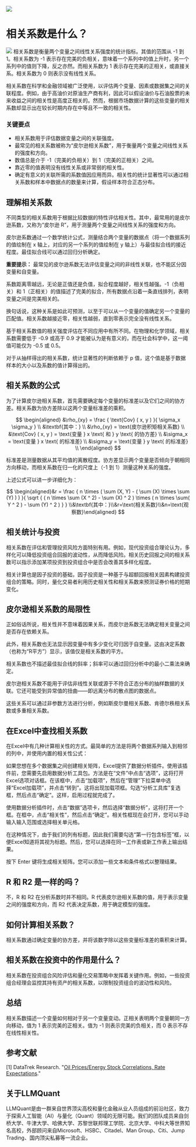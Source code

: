 ![](https://fastly.jsdelivr.net/gh/bucketio/img11@main/2024/10/21/1729466068183-23134fce-3131-4262-b18c-f378d71af4f6.gif)
# 相关系数是什么？
![](https://fastly.jsdelivr.net/gh/bucketio/img9@main/2024/10/20/1729465031968-b3c8959e-1d37-4b8a-91b1-b0b0dfe25143.png)
相关系数是衡量两个变量之间线性关系强度的统计指标。其值的范围从 -1 到 1。相关系数为 -1 表示存在完美的负相关，意味着一个系列中的值上升时，另一个系列中的值则下降，反之亦然。而相关系数为 1 表示存在完美的正相关，或直接关系。相关系数为 0 则表示没有线性关系。

相关系数在科学和金融领域被广泛使用，以评估两个变量、因素或数据集之间的关联程度。例如，由于高油价对原油生产商有利，因此可以假设油价与石油股票的未来收益之间的相关性是高度正相关的。然而，根据市场数据计算的这些变量的相关系数却显示出在较长时期内存在中等且不一致的相关性。

### 关键要点

- 相关系数用于评估数据变量之间的关联强度。
- 最常见的相关系数被称为“皮尔逊相关系数”，用于衡量两个变量之间线性关系的强度和方向。
- 数值总是介于 -1（完美的负相关）到 1（完美的正相关）之间。
- 靠近零的值表明没有线性关系或非常弱的相关性。
- 确定有意义的关联所需的系数值因应用而异。相关性的统计显著性可以通过相关系数和样本中数据点的数量来计算，假设样本符合正态分布。

## 理解相关系数

不同类型的相关系数用于根据比较数据的特性评估相关性。其中，最常用的是皮尔逊系数，又称为“皮尔逊 R”，用于测量两个变量之间线性关系的强度和方向。

皮尔逊系数通过一个数学统计公式，测量结合两个变量的数据点（将一个数据系列的值绘制在 x 轴上，对应的另一个系列的值绘制在 y 轴上）与最佳拟合线的接近程度。最佳拟合线可以通过回归分析确定。

**重要提示：** 最常见的皮尔逊系数无法评估变量之间的非线性关联，也不能区分因变量和自变量。

系数距离零越远，无论是正值还是负值，拟合程度越好，相关性越强。-1（负相关）和 1（正相关）的值描述了完美的拟合，所有数据点沿着一条直线排列，表明变量之间是完美相关的。

换句话说，这种关系是如此可预测，以至于可以从一个变量的值确定另一个变量的匹配值。相关系数越接近零，相关性越弱，直到零表示完全没有线性关系。

基于相关系数值的相关强度评估在不同应用中有所不同。在物理和化学领域，相关系数需要低于 -0.9 或高于 0.9 才能被认为是有意义的，而在社会科学中，这一阈值可能仅为 -0.5 或 0.5。

对于从抽样得出的相关系数，统计显著性的判断依赖于 p 值，这个值是基于数据样本的大小以及系数的值计算得出的。

## 相关系数的公式

为了计算皮尔逊相关系数，首先需要确定每个变量的标准差以及它们之间的协方差。相关系数为协方差除以这两个变量标准差的乘积。

$$ \begin{aligned} &\rho_{xy} = \frac { \text{Cov} ( x, y ) }{ \sigma_x \sigma_y } \\ &\textbf{其中：} \\ &\rho_{xy} = \text{皮尔逊积矩相关系数} \\ &\text{Cov} ( x, y ) = \text{变量 } x \text{ 和 } y \text{ 的协方差} \\ &\sigma_x = \text{变量 } x \text{ 的标准差} \\ &\sigma_y = \text{变量 } y \text{ 的标准差} \\ \end{aligned} $$

标准差是测量数据从其平均值的离散程度。协方差显示两个变量是否倾向于朝相同方向移动，而相关系数在归一化的尺度上（-1 到 1）测量这种关系的强度。

上述公式可以进一步详细化为：

$$ \begin{aligned}&r = \frac { n \times ( \sum (X, Y) - ( \sum (X) \times \sum (Y) ) ) }{ \sqrt { ( n \times \sum (X ^ 2) - \sum (X) ^ 2 ) \times ( n \times \sum( Y ^ 2 ) - \sum (Y) ^ 2 ) } } \\&\textbf{其中：}\\&r=\text{相关系数}\\&n=\text{观察数}\end{aligned} $$

## 相关统计与投资

相关系数在评估和管理投资风险方面特别有用。例如，现代投资组合理论认为，多样化可以降低投资组合回报的波动性，从而降低风险。相关历史回报之间的相关系数可以指示添加某项投资到投资组合中是否会改善其多样化程度。

相关计算也是因子投资的基础，因子投资是一种基于与超额回报相关因素构建投资组合的策略。同时，量化交易者利用历史相关性和相关系数来预测证券价格的短期变化。

## 皮尔逊相关系数的局限性

正如俗话所说，相关性并不意味着因果关系，而皮尔逊系数无法确定相关变量之间是否存在依赖关系。

此外，相关系数也无法显示因变量中有多少变化可归因于自变量。这由决定系数（也称为“R平方”）显示，该值仅是相关系数的平方。

相关系数也不描述最佳拟合线的斜率；斜率可以通过回归分析中的最小二乘法来确定。

皮尔逊相关系数不能用于评估非线性关联或源于不符合正态分布的抽样数据的关联。它还可能受到异常值的扭曲——即远离分布的散点图的数据点。

这些关系可以通过非参数方法进行分析，例如斯皮尔曼相关系数、肯德尔秩相关系数或多重相关系数。

## 在Excel中查找相关系数

在Excel中有几种计算相关性的方式。最简单的方法是将两个数据系列输入到相邻的列中，并使用内置的相关性公式：

如果您想在多个数据集之间创建相关矩阵，Excel提供了数据分析插件。使用该插件前，您需要先启用数据分析工具包。方法是在“文件”中点击“选项”，这将打开Excel选项对话框。在该框中，点击“加载项”，然后在“管理”下拉菜单中选择“Excel加载项”，并点击“转到”。这将出现加载项框。勾选“分析工具库”复选框，然后点击“确定”。这样，启用过程就完成了。

使用数据分析插件时，点击“数据”选项卡，然后选择“数据分析”，这将打开一个框。在框中，点击“相关性”，然后点击“确定”。相关性框现在会打开，您可以手动输入输入范围或选择相关单元格。

在这种情况下，由于我们的列有标题，因此我们需要勾选“第一行包含标签”框，以便Excel知道将其视为标题。然后，您可以选择在同一工作表或新工作表上输出结果。

按下 Enter 键将生成相关矩阵。您可以添加一些文本和条件格式以整理结果。

## R 和 R2 是一样的吗？

不，R 和 R2 在分析系数时并不相同。R 代表皮尔逊相关系数的值，用于表示变量之间的强度和方向，而 R2 代表决定系数，用于确定模型的强度。

## 如何计算相关系数？

相关系数通过确定变量的协方差，并将该数字除以这些变量标准差的乘积来计算。

## 相关系数在投资中的作用是什么？

相关系数在投资组合风险评估和量化交易策略中发挥着关键作用。例如，一些投资组合经理会监控其持有资产的相关系数，以限制投资组合的波动性和风险。

## 总结

相关系数描述一个变量如何相对于另一个变量变动。正相关表明两个变量朝同一方向移动，值为 1 表示完美的正相关。值为 -1 则表示完美的负相关，而 0 表示不存在线性相关性。

## 参考文献

[1] DataTrek Research. "[Oil Prices/Energy Stock Correlations, Rate Expectations](https://www.datatrekresearch.com/oil-prices-energy-stock-correlations-rate-expectations/)."
## 关于LLMQuant
LLMQuant是由一群来自世界顶尖高校和量化金融从业人员组成的前沿社区，致力于探索人工智能（AI）与量化（Quant）领域的无限可能。我们的团队成员来自剑桥大学、牛津大学、哈佛大学、苏黎世联邦理工学院、北京大学、中科大等世界知名高校，外部顾问来自Microsoft、HSBC、Citadel、Man Group、Citi、Jump Trading、国内顶尖私募等一流企业。